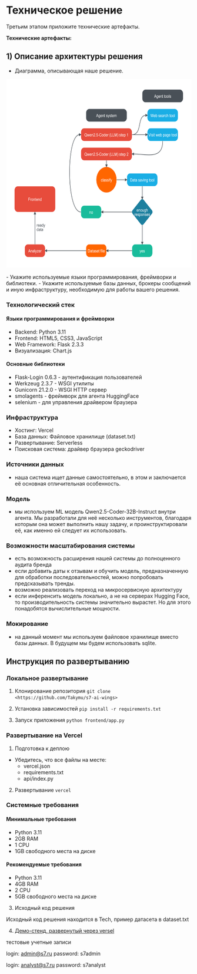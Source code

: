 # Техническое решение

Третьим этапом приложите технические артефакты.

**Технические артефакты:**

## 1) Описание архитектуры решения

- Диаграмма, описывающая наше решение. 
<p align="center">
   <img src="uml_diagram.png" alt="qr" width="652" height="512"/>
</p>
- Укажите используемые языки программирования, фреймворки и библиотеки.
- Укажите используемые базы данных, брокеры сообщений и иную инфраструктуру, необходимую для работы вашего решения.

### Технологический стек

#### Языки программирования и фреймворки
- Backend: Python 3.11
- Frontend: HTML5, CSS3, JavaScript
- Web Framework: Flask 2.3.3
- Визуализация: Chart.js

#### Основные библиотеки
- Flask-Login 0.6.3 - аутентификация пользователей
- Werkzeug 2.3.7 - WSGI утилиты
- Gunicorn 21.2.0 - WSGI HTTP сервер
- smolagents - фреймворк для агента HuggingFace
- selenium - для управления драйвером браузера

### Инфраструктура
- Хостинг: Vercel
- База данных: Файловое хранилище (dataset.txt)
- Развертывание: Serverless
- Поисковая система: драйвер браузера geckodriver

### Источники данных
- наша система ищет данные самостоятельно, в этом и заключается её основная отличительная особенность. 
### Модель
- мы используем ML модель Qwen2.5-Coder-32B-Instruct внутри агента. Мы разработали для неё несколько инструментов, благодаря которым она может выполнить нашу задачу, и проинструктировали её, как именно ей следует их использовать. 
### Возможности масштабирования системы
- есть возможность расширения нашей системы до полноценного аудита бренда
- если добавить даты к отзывам и обучить модель, предназначенную для обработки последовательностей, можно попробовать предсказывать тренды.
- возможно реализовать переход на микросервисную архитектуру
- если инференсить модель локально, а не на серверах Hugging Face, то производительность системы значительно вырастет. Но для этого понадобятся вычислительные мощности.
### Мокирование
- на данный момент мы используем файловое хранилище вместо базы данных. В будущем мы будем использовать sqlite. 


## Инструкция по развертыванию

### Локальное развертывание

1. Клонирование репозитория
`git clone <https://github.com/Takymu/s7-ai-wings>`

2. Установка зависимостей
`pip install -r requirements.txt`

3. Запуск приложения
`python frontend/app.py`

### Развертывание на Vercel

1. Подготовка к деплою
- Убедитесь, что все файлы на месте:
  - vercel.json
  - requirements.txt
  - api/index.py

2. Развертывание
`vercel`

### Системные требования

#### Минимальные требования
- Python 3.11
- 2GB RAM
- 1 CPU
- 1GB свободного места на диске

#### Рекомендуемые требования
- Python 3.11
- 4GB RAM
- 2 CPU
- 5GB свободного места на диске


3) Исходный код решения

Исходный код решения находится в Tech, пример датасета в dataset.txt

4) [Демо-стенд, развернутый через versel](https://s7-hack-sz.vercel.app/login)

тестовые учетные записи

login: admin@s7.ru
password: s7admin

login: analyst@s7.ru
password: s7analyst